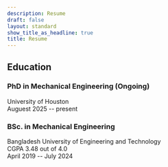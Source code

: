 ```yaml
---
description: Resume
draft: false
layout: standard
show_title_as_headline: true
title: Resume
---
```


## Education
### PhD in Mechanical Engineering (Ongoing)
University of Houston<br>
Auguest 2025 -- present

### BSc. in Mechanical Engineering
Bangladesh University of Engineering and Technology<br>
CGPA 3.48 out of 4.0<br>
April 2019 -- July 2024
